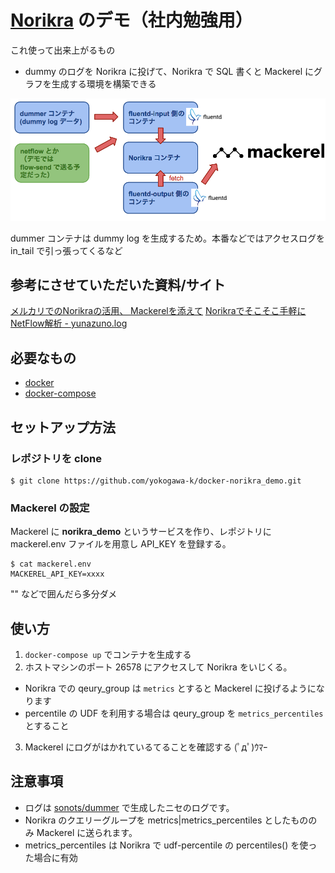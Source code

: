 # [Norikra](http://norikra.toraja.klab.org/) のデモ（社内勉強用）

これ使って出来上がるもの

- dummy のログを Norikra に投げて、Norikra で SQL 書くと Mackerel にグラフを生成する環境を構築できる

![構成図](misc/norikra-demo.png)

dummer コンテナは dummy log を生成するため。本番などではアクセスログを in_tail で引っ張ってくるなど

## 参考にさせていただいた資料/サイト

[メルカリでのNorikraの活用、 Mackerelを添えて](http://www.slideshare.net/kazeburo/norikra-mackerel)
[Norikraでそこそこ手軽にNetFlow解析 - yunazuno.log](http://yunazuno.hatenablog.com/entry/2015/03/31/135712)

## 必要なもの

- [docker](https://github.com/docker/docker)
- [docker-compose](https://github.com/docker/compose)

## セットアップ方法

### レポジトリを clone

```console
$ git clone https://github.com/yokogawa-k/docker-norikra_demo.git
```

### Mackerel の設定

Mackerel に **norikra_demo** というサービスを作り、レポジトリに mackerel.env ファイルを用意し API_KEY を登録する。

```console
$ cat mackerel.env
MACKEREL_API_KEY=xxxx
```

"" などで囲んだら多分ダメ

## 使い方

1. `docker-compose up` でコンテナを生成する
2. ホストマシンのポート 26578 にアクセスして Norikra をいじくる。
  - Norikra での qeury_group は `metrics` とすると Mackerel に投げるようになります
  - percentile の UDF を利用する場合は qeury_group を `metrics_percentiles` とすること
3. Mackerel にログがはかれているてることを確認する (ﾟдﾟ)ｳﾏｰ

## 注意事項

- ログは [sonots/dummer](https://github.com/sonots/dummer) で生成したニセのログです。
- Norikra のクエリーグループを metrics|metrics_percentiles としたもののみ Mackerel に送られます。
- metrics_percentiles は Norikra で udf-percentile の percentiles() を使った場合に有効
